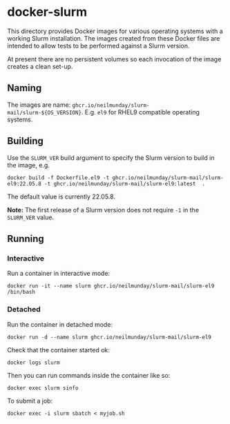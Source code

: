 # docker-slurm

This directory provides Docker images for various operating systems with a working Slurm installation. The images created from these Docker files are intended to allow tests to be performed against a Slurm version.

At present there are no persistent volumes so each invocation of the image creates a clean set-up.

## Naming

The images are name: `ghcr.io/neilmunday/slurm-mail/slurm-${OS_VERSION}`. E.g. `el9` for RHEL9 compatible operating systems.

## Building

Use the `SLURM_VER` build argument to specify the Slurm version to build in the image, e.g.

```
docker build -f Dockerfile.el9 -t ghcr.io/neilmunday/slurm-mail/slurm-el9:22.05.8 -t ghcr.io/neilmunday/slurm-mail/slurm-el9:latest  .
```

The default value is currently 22.05.8.

**Note:** The first release of a Slurm version does not require `-1` in the `SLURM_VER` value.

## Running

### Interactive

Run a container in interactive mode:

```
docker run -it --name slurm ghcr.io/neilmunday/slurm-mail/slurm-el9 /bin/bash
```

### Detached

Run the container in detached mode:

```
docker run -d --name slurm ghcr.io/neilmunday/slurm-mail/slurm-el9
```

Check that the container started ok:

```
docker logs slurm
```

Then you can run commands inside the container like so:

```
docker exec slurm sinfo
```

To submit a job:

```
docker exec -i slurm sbatch < myjob.sh
```
